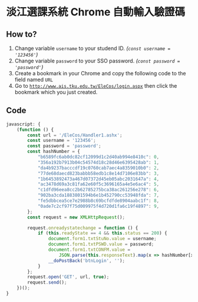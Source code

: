 # 淡江選課系統 Chrome 自動輸入驗證碼

## How to?

1. Change variable `username` to your studend ID. *(`const username = '123456'`)*
2. Change variable `password` to your SSO password. *(`const password = 'password'`)*
3. Create a bookmark in your Chrome and copy the following code to the field named `URL`
4. Go to [`http://www.ais.tku.edu.tw/EleCos/login.aspx`](http://www.ais.tku.edu.tw/EleCos/login.aspx) then click the bookmark which you just created.

## Code

```javascript
javascript: {
    (function () {
        const url = '/EleCos/Handler1.ashx';
        const username = '123456';
        const password = 'password';
        const hashNumber = {
            "b6589fc6ab0dc82cf12099d1c2d40ab994e8410c": 0,
            "356a192b7913b04c54574d18c28d46e6395428ab": 1,
            "da4b9237bacccdf19c0760cab7aec4a8359010b0": 2,
            "77de68daecd823babbb58edb1c8e14d7106e83bb": 3,
            "1b6453892473a467d07372d45eb05abc2031647a": 4,
            "ac3478d69a3c81fa62e60f5c3696165a4e5e6ac4": 5,
            "c1dfd96eea8cc2b62785275bca38ac261256e278": 6,
            "902ba3cda1883801594b6e1b452790cc53948fda": 7,
            "fe5dbbcea5ce7e2988b8c69bcfdfde8904aabc1f": 8,
            "0ade7c2cf97f75d009975f4d720d1fa6c19f4897": 9,
        };
        const request = new XMLHttpRequest();

        request.onreadystatechange = function () {
            if (this.readyState == 4 && this.status == 200) {
                document.form1.txtStuNo.value = username;
                document.form1.txtPSWD.value = password;
                document.form1.txtCONFM.value =
                    JSON.parse(this.responseText).map(x => hashNumber[x]).join('');
                __doPostBack('btnLogin', '');
            }
        };
        request.open('GET', url, true);
        request.send();
    })();
}
```